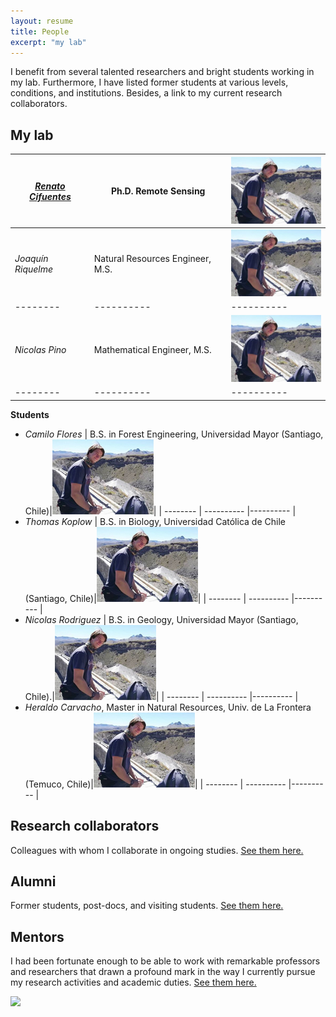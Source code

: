 ```yaml
---
layout: resume
title: People
excerpt: "my lab"
---
```


I benefit from several talented researchers and bright students working in my lab.  Furthermore, I have listed former students at various levels, conditions, and institutions. Besides, a link to my current research collaborators. 

## My lab




|*[Renato Cifuentes](https://www.researchgate.net/profile/Renato_Cifuentes)*|Ph.D. Remote Sensing|![](images/nicoRfull.jpg)|
| -------- | ---------- |---------- |
|*Joaquín Riquelme*|Natural Resources Engineer, M.S.|![](images/nicoRfull.jpg)|
| -------- | ---------- |---------- |
|*Nicolas Pino*|Mathematical Engineer, M.S.|![](images/nicoRfull.jpg)|
| -------- | ---------- |---------- |

__Students__


* *Camilo Flores* | B.S. in Forest Engineering, Universidad Mayor (Santiago, Chile)|![](images/nicoRfull.jpg)|
| -------- | ---------- |---------- |
* *Thomas Koplow* | B.S. in Biology, Universidad Católica de Chile (Santiago, Chile)|![](images/nicoRfull.jpg)|
| -------- | ---------- |---------- |
* *Nicolas Rodriguez* | B.S. in Geology, Universidad Mayor (Santiago, Chile).|![](images/nicoRfull.jpg)|
| -------- | ---------- |---------- |
* *Heraldo Carvacho*, Master in Natural Resources, Univ. de La Frontera (Temuco, Chile)|![](images/nicoRfull.jpg)|
| -------- | ---------- |---------- |


## Research collaborators
Colleagues with whom I collaborate in ongoing studies. [See them here.](./collabora.md)

## Alumni

Former students, post-docs, and visiting students. [See them here.](./alumni.md)

## Mentors

I had been fortunate enough to be able to work with remarkable professors and researchers that drawn a profound mark in the way I currently pursue my research activities and academic duties. [See them here.](./mentors.md)

![](images/groupRuca.jpg)

<!-- ### Footer
Our lab investigates how forest ecosystems change through time. We use both mathematical, theoretical, statistical and empirical approaches to address several research questions related to the development of forests; tree allometry; the scaling of tree-level processes to ecosystems; and the building of forest growth model. Our research also includes the long-term monitoring of the temperate forests in southern Chile.
![](images/groupRuca.jpg){width=200px height=200px}
![](images/droneYo.JPG)
![Kitten](images/groupRuca.jpg){:height="36px" width="36px"}
__Postdoc__
* *Renato Cifuentes*, Ph.D.
__Research assistants__
* *Joaquín Riquelme*, Natural Resources Engineer, M.S.
* *Nicolas Pino*, Mathematical Engineer.
__Visiting graduate students__
* *Patricio Ojeda*, Doctoral program in Forest Sciences, Universidad Austral de Chile (Valdivia, Chile)
![Kitten](images/groupRuca.jpg){ width=50%}
<img src="images/groupRuca.jpg" alt="drawing" width="200"/>
Last updated: August 2020 -->
